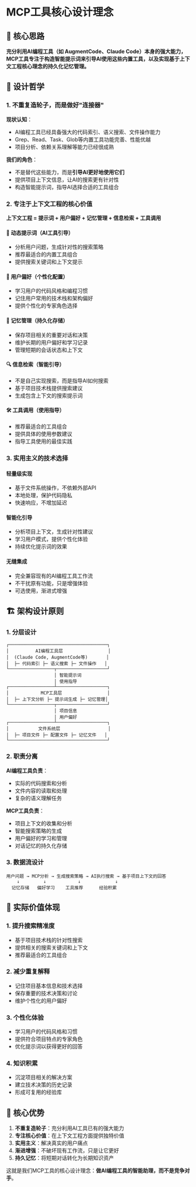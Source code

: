 # MCP工具核心设计理念

## 🎯 核心思路

**充分利用AI编程工具（如 AugmentCode、Claude Code）本身的强大能力，MCP工具专注于构造智能提示词来引导AI使用这些内置工具，以及实现基于上下文工程核心理念的持久化记忆管理。**

## 🧠 设计哲学

### 1. 不重复造轮子，而是做好"连接器"

**现状认知**：
- AI编程工具已经具备强大的代码索引、语义搜索、文件操作能力
- Grep、Read、Task、Glob等内置工具功能完善、性能优越
- 项目分析、依赖关系理解等能力已经很成熟

**我们的角色**：
- 不是替代这些能力，而是**引导AI更好地使用它们**
- 提供项目上下文信息，让AI的搜索更有针对性
- 构造智能提示词，指导AI选择合适的工具组合

### 2. 专注于上下文工程的核心价值

**上下文工程 = 提示词 + 用户偏好 + 记忆管理 + 信息检索 + 工具调用**

#### 🎯 动态提示词（AI工具引导）
- 分析用户问题，生成针对性的搜索策略
- 推荐最适合的内置工具组合
- 提供搜索关键词和上下文提示

#### 👤 用户偏好（个性化配置）
- 学习用户的代码风格和编程习惯
- 记住用户常用的技术栈和架构偏好
- 提供个性化的专家角色选择

#### 💾 记忆管理（持久化存储）
- 保存项目相关的重要对话和决策
- 维护长期的用户偏好和学习记录
- 管理短期的会话状态和上下文

#### 🔍 信息检索（智能引导）
- 不是自己实现搜索，而是指导AI如何搜索
- 基于项目技术栈提供搜索建议
- 生成包含上下文的搜索提示词

#### 🛠️ 工具调用（使用指导）
- 推荐最适合的工具组合
- 提供具体的使用参数建议
- 指导工具使用的最佳实践

### 3. 实用主义的技术选择

#### 轻量级实现
- 基于文件系统操作，不依赖外部API
- 本地处理，保护代码隐私
- 快速响应，不增加延迟

#### 智能化引导
- 分析项目上下文，生成针对性建议
- 学习用户模式，提供个性化体验
- 持续优化提示词的效果

#### 无缝集成
- 完全兼容现有的AI编程工具工作流
- 不干扰原有功能，只是增强体验
- 可选使用，渐进式增强

## 🏗️ 架构设计原则

### 1. 分层设计

```
┌─────────────────────────────────────┐
│          AI编程工具层                 │
│  (Claude Code, AugmentCode等)       │
│  ├─ 代码索引 ├─ 语义搜索 ├─ 文件操作   │
└─────────────────┬───────────────────┘
                  │ 智能提示词
                  │ 使用指导
┌─────────────────┴───────────────────┐
│            MCP工具层                 │
│  ├─ 上下文分析 ├─ 提示词生成 ├─ 记忆管理│
└─────────────────┬───────────────────┘
                  │ 项目信息
                  │ 用户偏好
┌─────────────────┴───────────────────┐
│           文件系统层                  │
│  ├─ 项目文件 ├─ 配置文件 ├─ 记忆文件   │
└─────────────────────────────────────┘
```

### 2. 职责分离

**AI编程工具负责**：
- 实际的代码搜索和分析
- 文件内容的读取和处理
- 复杂的语义理解任务

**MCP工具负责**：
- 项目上下文的收集和分析
- 智能搜索策略的生成
- 用户偏好的学习和管理
- 对话记忆的持久化存储

### 3. 数据流设计

```
用户问题 → MCP分析 → 生成搜索策略 → AI执行搜索 → 基于项目上下文的回答
    ↓         ↓            ↓             ↓
  记忆存储   偏好学习    工具推荐      经验积累
```

## 🎯 实际价值体现

### 1. 提升搜索精准度
- 基于项目技术栈的针对性搜索
- 提供相关的搜索关键词和上下文
- 推荐最适合的工具组合

### 2. 减少重复解释
- 记住项目基本信息和技术选择
- 保存重要的技术决策和讨论
- 维护个性化的用户偏好

### 3. 个性化体验
- 学习用户的代码风格和习惯
- 提供符合项目特点的专家角色
- 优化提示词以获得更好的回答

### 4. 知识积累
- 沉淀项目相关的解决方案
- 建立技术决策的历史记录
- 形成可复用的经验库

## 🚀 核心优势

1. **不重复造轮子**：充分利用AI工具已有的强大能力
2. **专注核心价值**：在上下文工程方面提供独特价值
3. **实用主义**：解决真实的用户痛点
4. **渐进增强**：不破坏现有工作流，只是让它更好
5. **持久记忆**：将短期对话转化为长期知识资产

这就是我们MCP工具的核心设计理念：**做AI编程工具的智能助理，而不是竞争对手**。